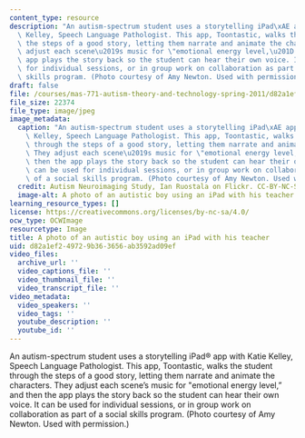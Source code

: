 ```yaml
---
content_type: resource
description: "An autism-spectrum student uses a storytelling iPad\xAE app with Katie\
  \ Kelley, Speech Language Pathologist. This app, Toontastic, walks the student through\
  \ the steps of a good story, letting them narrate and animate the characters. They\
  \ adjust each scene\u2019s music for \"emotional energy level,\u201D and then the\
  \ app plays the story back so the student can hear their own voice. It can be used\
  \ for individual sessions, or in group work on collaboration as part of a social\
  \ skills program. (Photo courtesy of Amy Newton. Used with permission.)"
draft: false
file: /courses/mas-771-autism-theory-and-technology-spring-2011/d82a1ef249729b363656ab3592ad09ef_mas-771s11.jpg
file_size: 22374
file_type: image/jpeg
image_metadata:
  caption: "An autism-spectrum student uses a storytelling iPad\xAE app with Katie\
    \ Kelley, Speech Language Pathologist. This app, Toontastic, walks the student\
    \ through the steps of a good story, letting them narrate and animate the characters.\
    \ They adjust each scene\u2019s music for \"emotional energy level,\u201D and\
    \ then the app plays the story back so the student can hear their own voice. It\
    \ can be used for individual sessions, or in group work on collaboration as part\
    \ of a social skills program. (Photo courtesy of Amy Newton. Used with permission.)"
  credit: Autism Neuroimaging Study, Ian Ruostala on Flickr. CC-BY-NC-SA
  image-alt: A photo of an autistic boy using an iPad with his teacher.
learning_resource_types: []
license: https://creativecommons.org/licenses/by-nc-sa/4.0/
ocw_type: OCWImage
resourcetype: Image
title: A photo of an autistic boy using an iPad with his teacher
uid: d82a1ef2-4972-9b36-3656-ab3592ad09ef
video_files:
  archive_url: ''
  video_captions_file: ''
  video_thumbnail_file: ''
  video_transcript_file: ''
video_metadata:
  video_speakers: ''
  video_tags: ''
  youtube_description: ''
  youtube_id: ''
---
```

An autism-spectrum student uses a storytelling iPad® app with Katie Kelley, Speech Language Pathologist. This app, Toontastic, walks the student through the steps of a good story, letting them narrate and animate the characters. They adjust each scene’s music for "emotional energy level,” and then the app plays the story back so the student can hear their own voice. It can be used for individual sessions, or in group work on collaboration as part of a social skills program. (Photo courtesy of Amy Newton. Used with permission.)